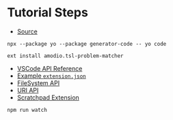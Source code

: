 # Tutorial Steps

- [Source](https://code.visualstudio.com/api/get-started/your-first-extension)

```
npx --package yo --package generator-code -- yo code
```

```
ext install amodio.tsl-problem-matcher
```

- [VSCode API Reference](https://code.visualstudio.com/api/references/vscode-api)
- [Example `extension.json`](https://code.visualstudio.com/api/references/extension-manifest#example)
- [FileSystem API](https://code.visualstudio.com/api/references/vscode-api#FileSystem)
- [URI API](https://code.visualstudio.com/api/references/vscode-api#Uri)
- [Scratchpad Extension](https://github.com/buenon/scratchpads)

```
npm run watch
```
